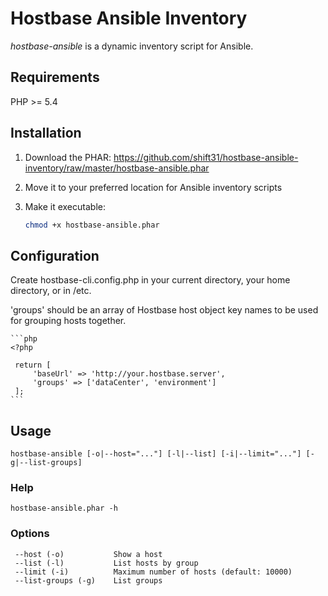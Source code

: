 # Hostbase Ansible Inventory

_hostbase-ansible_ is a dynamic inventory script for Ansible.

## Requirements

PHP >= 5.4

## Installation

1. Download the PHAR:  https://github.com/shift31/hostbase-ansible-inventory/raw/master/hostbase-ansible.phar
2. Move it to your preferred location for Ansible inventory scripts
3. Make it executable:

    ```bash
	chmod +x hostbase-ansible.phar
	```

## Configuration

Create hostbase-cli.config.php in your current directory, your home directory, or in /etc.

'groups' should be an array of Hostbase host object key names to be used for grouping hosts together.

    ```php
    <?php
    
     return [
         'baseUrl' => 'http://your.hostbase.server',
         'groups' => ['dataCenter', 'environment']
     ];
    ```

## Usage
`hostbase-ansible [-o|--host="..."] [-l|--list] [-i|--limit="..."] [-g|--list-groups]`


### Help
`hostbase-ansible.phar -h`

### Options

     --host (-o)           Show a host
     --list (-l)           List hosts by group
     --limit (-i)          Maximum number of hosts (default: 10000)
     --list-groups (-g)    List groups